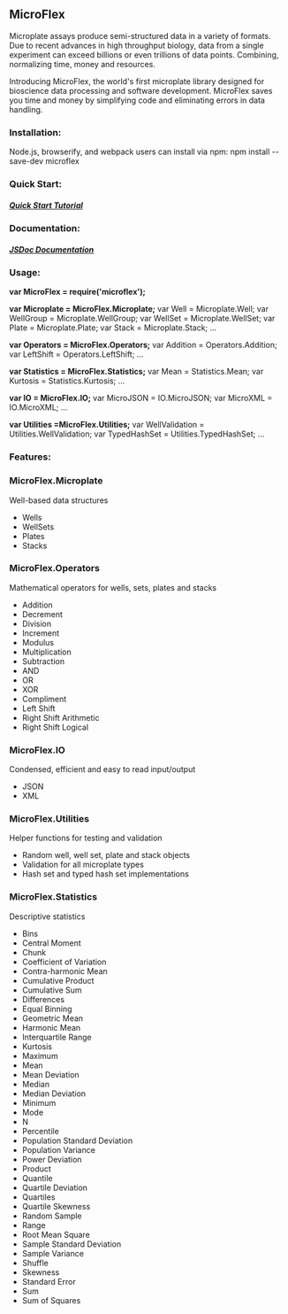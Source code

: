## MicroFlex

Microplate assays produce semi-structured data in a variety of formats. Due to recent advances in high throughput biology, data from a single experiment can exceed billions or even trillions of data points. Combining, normalizing time, money and resources.

Introducing MicroFlex, the world's first microplate library designed for bioscience data processing and software development. MicroFlex saves you time and money by simplifying code and eliminating errors in data handling.

### Installation:

Node.js, browserify, and webpack users can install via npm:
npm install --save-dev microflex

### Quick Start:

##### [Quick Start Tutorial](http://www.jessemull.com)

### Documentation:

##### [JSDoc Documentation](http://www.jessemull.com/microflexjs/index.html)

### Usage:

**var MicroFlex = require('microflex');**

**var Microplate = MicroFlex.Microplate;**
var Well = Microplate.Well;
var WellGroup = Microplate.WellGroup;
var WellSet = Microplate.WellSet;
var Plate = Microplate.Plate;
var Stack = Microplate.Stack;
...

**var Operators = MicroFlex.Operators;**
var Addition = Operators.Addition;
var LeftShift = Operators.LeftShift;
...

**var Statistics = MicroFlex.Statistics;**
var Mean = Statistics.Mean;
var Kurtosis = Statistics.Kurtosis;
...

**var IO = MicroFlex.IO;**
var MicroJSON = IO.MicroJSON;
var MicroXML = IO.MicroXML;
...

**var Utilities =MicroFlex.Utilities;**
var WellValidation = Utilities.WellValidation;
var TypedHashSet = Utilities.TypedHashSet;
...

### Features:

### MicroFlex.Microplate

Well-based data structures

* Wells
* WellSets
* Plates
* Stacks

### MicroFlex.Operators

Mathematical operators for wells, sets, plates and stacks

* Addition
* Decrement
* Division
* Increment
* Modulus
* Multiplication
* Subtraction
* AND
* OR
* XOR
* Compliment
* Left Shift
* Right Shift Arithmetic
* Right Shift Logical

### MicroFlex.IO

Condensed, efficient and easy to read input/output

* JSON
* XML

### MicroFlex.Utilities

Helper functions for testing and validation

* Random well, well set, plate and stack objects
* Validation for all microplate types
* Hash set and typed hash set implementations

### MicroFlex.Statistics

Descriptive statistics

* Bins
* Central Moment
* Chunk
* Coefficient of Variation
* Contra-harmonic Mean
* Cumulative Product
* Cumulative Sum
* Differences
* Equal Binning
* Geometric Mean
* Harmonic Mean
* Interquartile Range
* Kurtosis
* Maximum
* Mean
* Mean Deviation
* Median
* Median Deviation
* Minimum
* Mode
* N
* Percentile
* Population Standard Deviation
* Population Variance
* Power Deviation
* Product
* Quantile
* Quartile Deviation
* Quartiles
* Quartile Skewness
* Random Sample
* Range
* Root Mean Square
* Sample Standard Deviation
* Sample Variance
* Shuffle
* Skewness
* Standard Error
* Sum
* Sum of Squares
